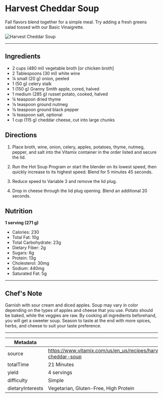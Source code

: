 # Harvest Cheddar Soup

Fall flavors blend together for a simple meal. Try adding a fresh greens salad tossed with our Basic Vinaigrette.

![Harvest Cheddar Soup](https://www.vitamix.com/content/dam/vitamix/migration/media/other/images/h/Harvest-Cheddar-Soup-470x449.jpg)

---

## Ingredients

- 2 cups (480 ml) vegetable broth [or chicken broth]
- 2 Tablespoons (30 ml) white wine
- ¼ small (20 g) onion, peeled
- 1 (50 g) celery stalk
- 1 (150 g) Granny Smith apple, cored, halved
- 1 medium (285 g) russet potato, cooked, halved
- ¼ teaspoon dried thyme
- ⅛ teaspoon ground nutmeg
- ⅛ teaspoon ground black pepper
- ¼ teaspoon salt, optional
- 1 cup (115 g) cheddar cheese, cut into large chunks

## Directions

1. Place broth, wine, onion, celery, apples, potatoes, thyme, nutmeg, pepper, and salt into the Vitamix container in the order listed and secure the lid.

2. Run the Hot Soup Program or start the blender on its lowest speed, then quickly increase to its highest speed. Blend for 5 minutes 45 seconds.

3. Reduce speed to Variable 3 and remove the lid plug.

4. Drop in cheese through the lid plug opening. Blend an additional 20 seconds.

## Nutrition

**1 serving (271 g)**

- Calories: 230
- Total Fat: 10g
- Total Carbohydrate: 23g
- Dietary Fiber: 2g
- Sugars: 6g
- Protein: 13g
- Cholesterol: 30mg
- Sodium: 440mg
- Saturated Fat: 5g

---

## Chef's Note

Garnish with sour cream and diced apples. Soup may vary in color depending on the types of apples and cheese that you use. Potato should be baked, while the veggies are raw. By cooking all ingredients beforehand, you will get a sweeter soup. Season to taste at the end with more spices, herbs, and cheese to suit your taste preference.

---

| Metadata |  |
| --- | --- |
| source | https://www.vitamix.com/us/en_us/recipes/harvest-cheddar-soup |
| totalTime | 21 Minutes |
| yield | 4 servings |
| difficulty | Simple |
| dietaryInterests | Vegetarian, Gluten-Free, High Protein |
